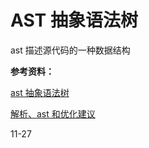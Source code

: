 # AST 抽象语法树

ast 描述源代码的一种数据结构

**参考资料：**

[ast 抽象语法树](https://segmentfault.com/a/1190000016231512)

[解析、ast 和优化建议](https://blog.fundebug.com/2019/01/22/how-does-javascript-compile/)

11-27
